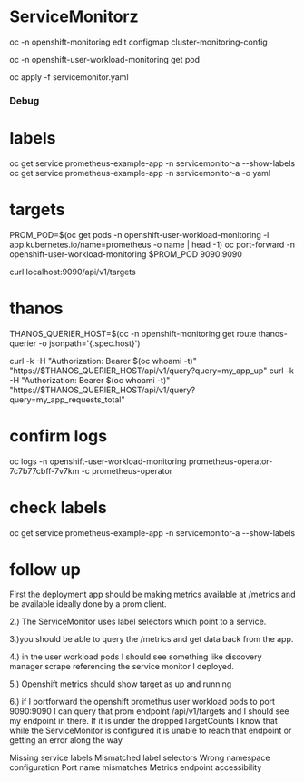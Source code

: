# ServiceMonitorz

 oc -n openshift-monitoring edit configmap cluster-monitoring-config

 oc -n openshift-user-workload-monitoring get pod


 oc apply -f servicemonitor.yaml

### Debug

# labels
oc get service prometheus-example-app -n servicemonitor-a --show-labels
oc get service prometheus-example-app -n servicemonitor-a -o yaml

# targets
PROM_POD=$(oc get pods -n openshift-user-workload-monitoring -l app.kubernetes.io/name=prometheus -o name | head -1)
oc port-forward -n openshift-user-workload-monitoring $PROM_POD 9090:9090

curl localhost:9090/api/v1/targets

# thanos
THANOS_QUERIER_HOST=$(oc -n openshift-monitoring get route thanos-querier -o jsonpath='{.spec.host}')

curl -k -H "Authorization: Bearer $(oc whoami -t)" "https://$THANOS_QUERIER_HOST/api/v1/query?query=my_app_up"
curl -k -H "Authorization: Bearer $(oc whoami -t)" "https://$THANOS_QUERIER_HOST/api/v1/query?query=my_app_requests_total"

# confirm logs
oc logs -n openshift-user-workload-monitoring prometheus-operator-7c7b77cbff-7v7km -c prometheus-operator

# check labels

oc get service prometheus-example-app -n servicemonitor-a --show-labels

# follow up

First the deployment app should be making metrics available at /metrics and be available ideally done by a prom client.

2.) The ServiceMonitor uses label selectors which point to a service.

3.)you should be able to query the /metrics and get data back from the app.

4.) in the user workload pods I should see something like discovery manager scrape referencing the service monitor I deployed.

5.) Openshift metrics should show target as up and running

6.) if I portforward the openshift promethus user workload pods to port 9090:9090 I can query that prom endpoint /api/v1/targets and I should see my endpoint in there.  If it is under the droppedTargetCounts I know that while the ServiceMonitor is configured it is unable to reach that endpoint or getting an error along the way


Missing service labels
Mismatched label selectors
Wrong namespace configuration
Port name mismatches
Metrics endpoint accessibility